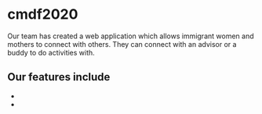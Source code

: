 # cmdf2020

Our team has created a web application which allows immigrant women and mothers to connect with others. They can connect with an advisor or a buddy to do activities with.

Our features include
-
-
-